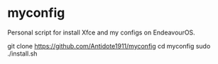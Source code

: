 # myconfig

Personal script for install Xfce and my configs on EndeavourOS.

git clone https://github.com/Antidote1911/myconfig
cd myconfig
sudo ./install.sh
